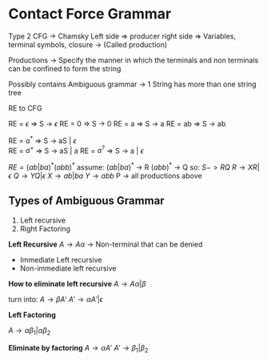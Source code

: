 
# Contact Force Grammar

Type 2 CFG -> Chamsky
Left side => producer
right side => Variables, terminal symbols, closure -> (Called production)

Productions -> Specify the manner in which the terminals and non terminals can be confined to form the string

Possibly contains Ambiguous grammar -> 1 String has more than one string tree


RE to CFG

RE = $\epsilon$ => S -> $\epsilon$
RE = $0$ => S -> $0$
RE = a => S -> a
RE = ab => S -> ab

RE = $a^*$ => S -> aS | $\epsilon$  
RE = $a^+$ => S -> aS | a
RE = $a^?$ => S -> a | $\epsilon$

$RE = (ab|ba)^{*}(abb)^*$
assume:
$(ab|ba)^*$ -> R
$(abb)^*$ -> Q
so:
$S -> RQ$
$R\to XR|\epsilon$
$Q \to YQ | \epsilon$
$X \to ab|ba$
$Y \to abb$
P -> all productions above


## Types of Ambiguous Grammar

1. Left recursive
2. Right Factoring

**Left Recursive**
$A \to A \alpha$  -> Non-terminal that can be denied

- Immediate Left recursive
- Non-immediate left recursive

**How to eliminate left recursive**
$A \to A \alpha | \beta$

turn into:
$A \to \beta A'$
$A' \to \alpha A' | \epsilon$


**Left Factoring**

$A \to \alpha\beta_{1} | \alpha \beta_{2}$

**Eliminate by factoring**
$A \to \alpha A'$
$A' \to \beta_{1} | \beta_{2}$
